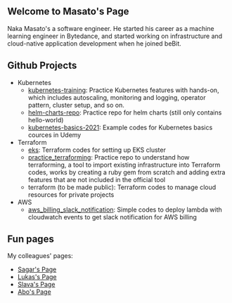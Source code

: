 ## Welcome to Masato's Page

Naka Masato's a software engineer. He started his career as a machine learning engineer in Bytedance, and started working on infrastructure and cloud-native application development when he joined beBit.

## Github Projects

- Kubernetes
  - [kubernetes-training](https://github.com/nakamasato/kubernetes-training): Practice Kubernetes features with hands-on, which includes autoscaling, monitoring and logging, operator pattern, cluster setup, and so on.
  - [helm-charts-repo](https://github.com/nakamasato/helm-charts-repo): Practice repo for helm charts (still only contains hello-world)
  - [kubernetes-basics-2021](https://github.com/nakamasato/kubernetes-basics-2021): Example codes for Kubernetes basics cources in Udemy
- Terraform
  - [eks](https://github.com/nakamasato/eks): Terraform codes for setting up EKS cluster
  - [practice_terraforming](https://github.com/nakamasato/practice_terraforming): Practice repo to understand how terraforming, a tool to import existing infrastructure into Terraform codes, works by creating a ruby gem from scratch and adding extra features that are not included in the official tool
  - terraform (to be made public): Terraform codes to manage cloud resources for private projects
- AWS
  - [aws_billing_slack_notification](https://github.com/nakamasato/aws_billing_slack_notification): Simple codes to deploy lambda with cloudwatch events to get slack notification for AWS billing

## Fun pages

My colleagues' pages:
- [Sagar's Page](https://girisagar46.github.io)
- [Lukas's Page](https://eastwards.jp)
- [Slava's Page](https://metricat.dev)
- [Abo's Page](https://rps-svellte.netlify.app)

